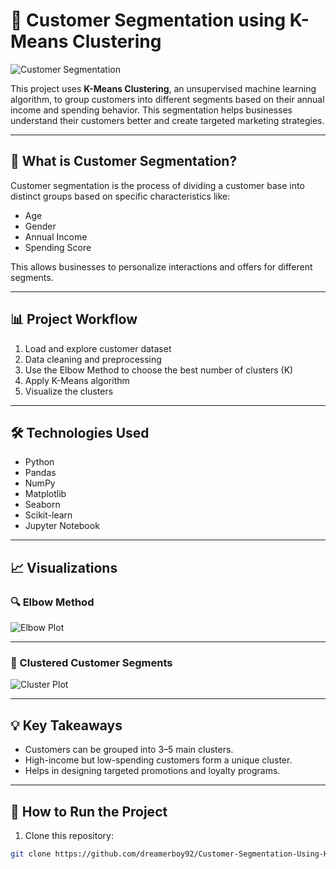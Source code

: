 # 🎯 Customer Segmentation using K-Means Clustering

![Customer Segmentation](https://via.placeholder.com/900x300.png?text=Customer+Segmentation+Banner)

This project uses **K-Means Clustering**, an unsupervised machine learning algorithm, to group customers into different segments based on their annual income and spending behavior. This segmentation helps businesses understand their customers better and create targeted marketing strategies.

---

## 🧠 What is Customer Segmentation?

Customer segmentation is the process of dividing a customer base into distinct groups based on specific characteristics like:

- Age  
- Gender  
- Annual Income  
- Spending Score  

This allows businesses to personalize interactions and offers for different segments.

---

## 📊 Project Workflow

1. Load and explore customer dataset  
2. Data cleaning and preprocessing  
3. Use the Elbow Method to choose the best number of clusters (K)  
4. Apply K-Means algorithm  
5. Visualize the clusters  

---

## 🛠️ Technologies Used

- Python  
- Pandas  
- NumPy  
- Matplotlib  
- Seaborn  
- Scikit-learn  
- Jupyter Notebook  

---

## 📈 Visualizations

### 🔍 Elbow Method

![Elbow Plot](https://via.placeholder.com/600x400.png?text=Elbow+Method+Plot)

---

### 👥 Clustered Customer Segments

![Cluster Plot](https://via.placeholder.com/600x400.png?text=Clustered+Customers)

---

## 💡 Key Takeaways

- Customers can be grouped into 3–5 main clusters.  
- High-income but low-spending customers form a unique cluster.  
- Helps in designing targeted promotions and loyalty programs.  

---

## 🚀 How to Run the Project

1. Clone this repository:

```bash
git clone https://github.com/dreamerboy92/Customer-Segmentation-Using-K-Means.git
